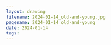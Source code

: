 ```yaml
---
layout: drawing
filename: 2024-01-14_old-and-young.jpg
pagename: 2024-01-14_old-and-young
date: 2024-01-14
tags:
---
```

